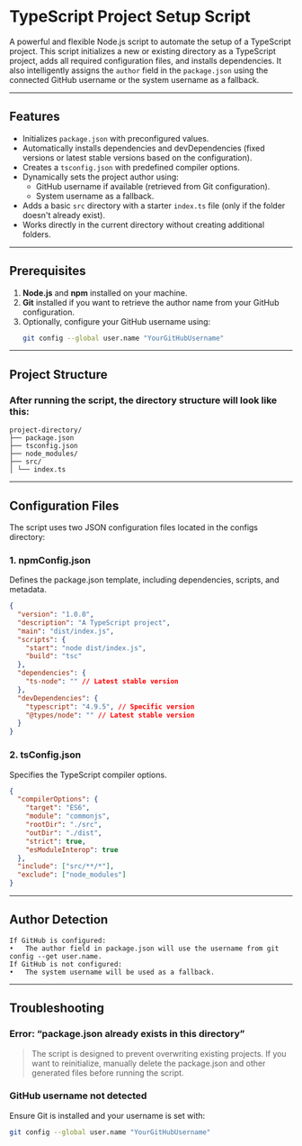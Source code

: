# TypeScript Project Setup Script

A powerful and flexible Node.js script to automate the setup of a TypeScript project. This script initializes a new or existing directory as a TypeScript project, adds all required configuration files, and installs dependencies. It also intelligently assigns the `author` field in the `package.json` using the connected GitHub username or the system username as a fallback.

---

## Features

- Initializes `package.json` with preconfigured values.
- Automatically installs dependencies and devDependencies (fixed versions or latest stable versions based on the configuration).
- Creates a `tsconfig.json` with predefined compiler options.
- Dynamically sets the project author using:
  - GitHub username if available (retrieved from Git configuration).
  - System username as a fallback.
- Adds a basic `src` directory with a starter `index.ts` file (only if the folder doesn't already exist).
- Works directly in the current directory without creating additional folders.

---

## Prerequisites

1. **Node.js** and **npm** installed on your machine.
2. **Git** installed if you want to retrieve the author name from your GitHub configuration.
3. Optionally, configure your GitHub username using:
   ```bash
   git config --global user.name "YourGitHubUsername"
   ```

---

## Project Structure

### After running the script, the directory structure will look like this:

```plaintext
project-directory/
├── package.json
├── tsconfig.json
├── node_modules/
├── src/
│ └── index.ts
```

---

## Configuration Files

The script uses two JSON configuration files located in the configs directory:

### 1. npmConfig.json

Defines the package.json template, including dependencies, scripts, and metadata.

```json
{
  "version": "1.0.0",
  "description": "A TypeScript project",
  "main": "dist/index.js",
  "scripts": {
    "start": "node dist/index.js",
    "build": "tsc"
  },
  "dependencies": {
    "ts-node": "" // Latest stable version
  },
  "devDependencies": {
    "typescript": "4.9.5", // Specific version
    "@types/node": "" // Latest stable version
  }
}
```

### 2. tsConfig.json

Specifies the TypeScript compiler options.

```json
{
  "compilerOptions": {
    "target": "ES6",
    "module": "commonjs",
    "rootDir": "./src",
    "outDir": "./dist",
    "strict": true,
    "esModuleInterop": true
  },
  "include": ["src/**/*"],
  "exclude": ["node_modules"]
}
```

---

## Author Detection

    If GitHub is configured:
    •	The author field in package.json will use the username from git config --get user.name.
    If GitHub is not configured:
    •	The system username will be used as a fallback.

---

## Troubleshooting

### Error: “package.json already exists in this directory”

> The script is designed to prevent overwriting existing projects. If you want to reinitialize, manually delete the package.json and other generated files before running the script.

### GitHub username not detected

Ensure Git is installed and your username is set with:

```bash
git config --global user.name "YourGitHubUsername"
```

